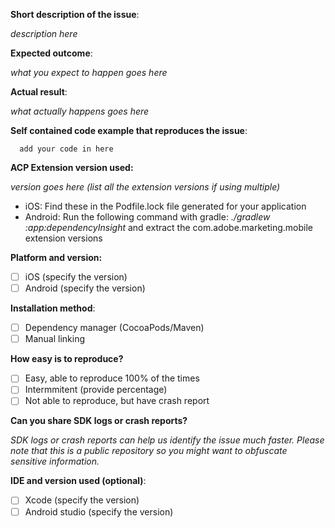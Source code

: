 <!--- STOP! Before you open an issue please search this repository's issues to see if it has already been reported. This helps reduce duplicate issues from being created. -->

**Short description of the issue**:

*description here*

**Expected outcome**:

*what you expect to happen goes here*

**Actual result**:

*what actually happens goes here*

**Self contained code example that reproduces the issue**:

```
  add your code in here
```

**ACP Extension version used:**

*version goes here (list all the extension versions if using multiple)*

- iOS: Find these in the Podfile.lock file generated for your application
- Android: Run the following command with gradle: *./gradlew :app:dependencyInsight* and extract the com.adobe.marketing.mobile extension versions

**Platform and version:**

- [ ] iOS (specify the version)
- [ ] Android (specify the version)

**Installation method**:

- [ ] Dependency manager (CocoaPods/Maven)
- [ ] Manual linking

**How easy is to reproduce?**

- [ ] Easy, able to reproduce 100% of the times
- [ ] Intermmitent (provide percentage)
- [ ] Not able to reproduce, but have crash report

**Can you share SDK logs or crash reports?**

*SDK logs or crash reports can help us identify the issue much faster. Please note that this is a public repository so you might want to obfuscate sensitive information.*

**IDE and version used (optional)**:
- [ ] Xcode (specify the version)
- [ ] Android studio (specify the version)
